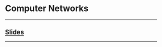 # Computer Networks
---

## [Slides](https://redhawks-my.sharepoint.com/:p:/g/personal/bowermanjess_seattleu_edu/Ed4CQ8kXlw1GhKuQccyG50YBS7KQJQC1rm4jVfwH6aCe5A?e=GLTfoE)
---

